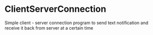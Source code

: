 # ClientServerConnection

Simple client - server connection program to send text notification and receive it back from server at a certain time
